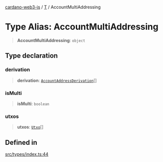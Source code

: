 [cardano-web3-js](../../../index.md) / [T](../index.md) / AccountMultiAddressing

# Type Alias: AccountMultiAddressing

> **AccountMultiAddressing**: `object`

## Type declaration

### derivation

> **derivation**: [`AccountAddressDerivation`](AccountAddressDerivation.md)[]

### isMulti

> **isMulti**: `boolean`

### utxos

> **utxos**: [`Utxo`](Utxo.md)[]

## Defined in

[src/types/index.ts:44](https://github.com/xray-network/cardano-web3-js/blob/main/src/types/index.ts#L44)
